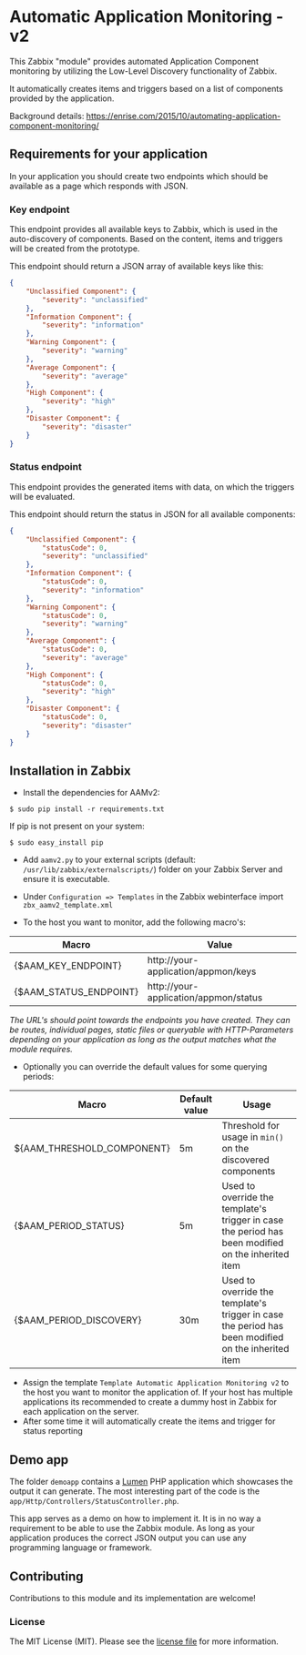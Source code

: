 Automatic Application Monitoring - v2
===
This Zabbix "module" provides automated Application Component monitoring by utilizing the Low-Level Discovery functionality of Zabbix.

It automatically creates items and triggers based on a list of components provided by the application.

Background details: https://enrise.com/2015/10/automating-application-component-monitoring/

## Requirements for your application
In your application you should create two endpoints which should be available as a page which responds with JSON.

### Key endpoint
This endpoint provides all available keys to Zabbix, which is used in the auto-discovery of components.
Based on the content, items and triggers will be created from the prototype.

This endpoint should return a JSON array of available keys like this:
```json
{
    "Unclassified Component": {
        "severity": "unclassified"
    },
    "Information Component": {
        "severity": "information"
    },
    "Warning Component": {
        "severity": "warning"
    },
    "Average Component": {
        "severity": "average"
    },
    "High Component": {
        "severity": "high"
    },
    "Disaster Component": {
        "severity": "disaster"
    }
}
```

### Status endpoint
This endpoint provides the generated items with data, on which the triggers will be evaluated.

This endpoint should return the status in JSON for all available components:
```json
{
    "Unclassified Component": {
        "statusCode": 0,
        "severity": "unclassified"
    },
    "Information Component": {
        "statusCode": 0,
        "severity": "information"
    },
    "Warning Component": {
        "statusCode": 0,
        "severity": "warning"
    },
    "Average Component": {
        "statusCode": 0,
        "severity": "average"
    },
    "High Component": {
        "statusCode": 0,
        "severity": "high"
    },
    "Disaster Component": {
        "statusCode": 0,
        "severity": "disaster"
    }
}
```
## Installation in Zabbix

* Install the dependencies for AAMv2:
```shell
$ sudo pip install -r requirements.txt
```
If pip is not present on your system:
```shell
$ sudo easy_install pip
```

* Add `aamv2.py` to your external scripts (default: `/usr/lib/zabbix/externalscripts/`) folder on your Zabbix Server and ensure it is executable.

* Under `Configuration => Templates` in the Zabbix webinterface import `zbx_aamv2_template.xml`
* To the host you want to monitor, add the following macro's:

| Macro                  | Value                                 |
|------------------------|---------------------------------------|
| {$AAM_KEY_ENDPOINT}    | http://your-application/appmon/keys   |
| {$AAM_STATUS_ENDPOINT} | http://your-application/appmon/status |

*The URL's should point towards the endpoints you have created. They can be routes, individual pages, static files or queryable with HTTP-Parameters depending on your application as long as the output matches what the module requires.*

* Optionally you can override the default values for some querying periods:

| Macro                      | Default value  | Usage                                                                                              |
|----------------------------|----------------|----------------------------------------------------------------------------------------------------|
| ${AAM_THRESHOLD_COMPONENT} |       5m       | Threshold for usage in `min()` on the discovered components                                        |
| {$AAM_PERIOD_STATUS}       |       5m       | Used to override the template's trigger in case the period has been modified on the inherited item |
| {$AAM_PERIOD_DISCOVERY}    |       30m      | Used to override the template's trigger in case the period has been modified on the inherited item |

* Assign the template `Template Automatic Application Monitoring v2` to the host you want to monitor the application of. If your host has multiple applications its recommended to create a dummy host in Zabbix for each application on the server.
* After some time it will automatically create the items and trigger for status reporting

## Demo app
The folder `demoapp` contains a [Lumen](http://lumen.laravel.com/) PHP application which showcases the output it can generate. The most interesting part of the code is the `app/Http/Controllers/StatusController.php`.

This app serves as a demo on how to implement it. It is in no way a requirement to be able to use the Zabbix module. As long as your application produces the correct JSON output you can use any programming language or framework.

## Contributing
Contributions to this module and its implementation are welcome!

### License
The MIT License (MIT). Please see the [license file](LICENSE) for more information.
